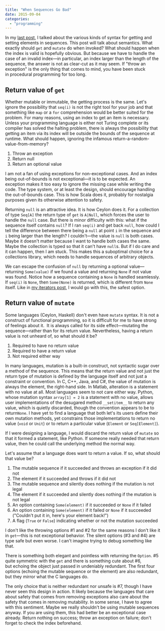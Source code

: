 ```yaml
---
title: "When Sequences Go Bad"
date: 2015-09-04
categories:
  - "programming"
---
```


In my [last post](../2015-05-09-one-sided-debate-over-sequence-syntax/index.md), I talked about the various kinds of syntax for getting and setting elements in sequences. This post will talk about semantics. What exactly should `get` and `mutate` do when invoked? What should happen when the index is valid is hopefully obvious. But because we have to handle the case of an invalid index—in particular, an index larger than the length of the sequence, the answer is not as clear-cut as it may seem. If "throw an exception" is the only thing that comes to mind, you have been stuck in procedural programming for too long.

<!-- more -->

## Return value of `get`

Whether mutable or immutable, the getting process is the same. Let's ignore the possibility that `seq(i)` is not the right tool for your job and that something like `map` or a `for` comprehension would be better suited for the problem. For many reasons, using an index to get an item is necessary. Unless your programming language is either not Turing complete or its compiler has solved the halting problem, there is always the possibility that getting an item via its index will be outside the bounds of the sequence at runtime. What should happen, ignoring the infamous return-a-random-value-from-memory?

1. Throw an exception
2. Return null
3. Return an optional value

I am not a fan of using exceptions for non-exceptional cases. And an index being out-of-bounds is not exceptional—it is to be expected. An exception makes it too easy to ignore the missing case while writing the code. The type system, or at least the design, should encourage handling the out-of-bounds case. This is how Scala does it, probably for nostalgia purposes given its otherwise attention to safety.

Returning `null` is an attractive idea. It is how Ceylon does it. For a collection of type `Seq[A]` the return type of `get` is `A|Null`, which forces the user to handle the `null` case. But there is minor difficulty with this: what if the sequence itself contains `null`? If I ran `seq(i)` and get back `null`, how could I tell the difference between there being a `null` at point `i` in the sequence and `i` being larger than the length? I couldn't—the value is `null` is both cases. Maybe it doesn't matter because I want to handle both cases the same. Maybe the collection is typed so that it can't have `null`s. But if I do care and it can happen, then I am stuck. This makes this a suboptimal choice for a collections library, which needs to handle sequences of arbitrary objects.

We can escape the confusion of `null` by returning a optional value—returning `Some(value)` if we found a value and returning `None` if not value was found. Notice how a sequence containing a `None` is handled seamlessly. If `seq(i)` is `None`, then `Some(None)` is returned, which is different from `None` itself. Like in [my iterators post](../2014-12-29-comparison-of-iteration-styles-in-programming/index.md), I would go with this, the safest option.

## Return value of `mutate`

Some languages (Ceylon, Haskell) don't even have `mutate` syntax. It is not a construct of functional programming, so it is difficult for me to have strong of feelings about it.  It is always called for its side effect—mutating the sequence—rather than for its return value. Nevertheless, having a return value is not unheard of, so what should it be?

1. Required to have no return value
2. Required to have a return value
3. Not required either way

In many languages, mutation is a built-in construct, not syntactic sugar over a method of the sequence. This means that the return value and not just the return type of mutation is defined by the language itself and not just a constraint or convention. In C, C++, Java, and C#, the value of mutation is always the element, the right-hand side. In Matlab, alteration is a statement with no value at all. Most languages seem to not care either way. Python, whose mutation syntax `array[1] = 2` is a statement with no value, allows user implementations of the desugared method `__setitem__` to return any value, which is quietly discarded, though the convention appears to be to return`None`. I have yet to find a language that both let's its users define their own mutation methods, yet constrains those implementations to return no value (`void` or `Unit`) or to return a particular value (`Element` or `Seq[Element]`).

If I were designing a language, I would discard the return value of `mutate` so that it formed a statement, like Python. If someone really needed that return value, then he could call the underlying method the normal way.

Let's assume that a language does want to return a value. If so, what should that value be?

1. The mutable sequence if it succeeded and throws an exception if it did not
2. The element if it succeeded and throws if it did not
3. The mutable sequence and silently does nothing if the mutation is not legal
4. The element if it succeeded and silently does nothing if the mutation is not legal
5. An option containing `Some(element)` if it succeeded or `None` if it failed
6. An option containing `Some(element)` if it failed or `None` if it succeeded ("Couldn't put it in, here's your element back!")
7. A flag (`True` or `False`) indicating whether or not the mutation succeeded

I don't like the throwing options #1 and #2 for the same reasons I don't like it in `get`—this is not exceptional behavior. The silent options (#3 and #4) are type safe but even worse. I can't imagine trying to debug something like that.

There is something both elegant and pointless with returning the `Option`. #5 quite symmetric with the `get` and there is something cute about #6, but echoing the object just passed in undeniably redundant. The first four options (echoing the mutable sequence or the element) are also redundant, but they mirror what the C languages do.

The only choice that is neither redundant nor unsafe is #7, though I have never seen this design in action. It likely because the languages that care about safety that comes from removing exceptions also care about the safety that comes in removing mutability. In some sense, I have to agree with this sentiment. Maybe we really shouldn't be using mutable sequences anyway. If you are using them, this had better be an exceptional case already. Return nothing on success; throw an exception on failure; don't forget to check the index beforehand.
